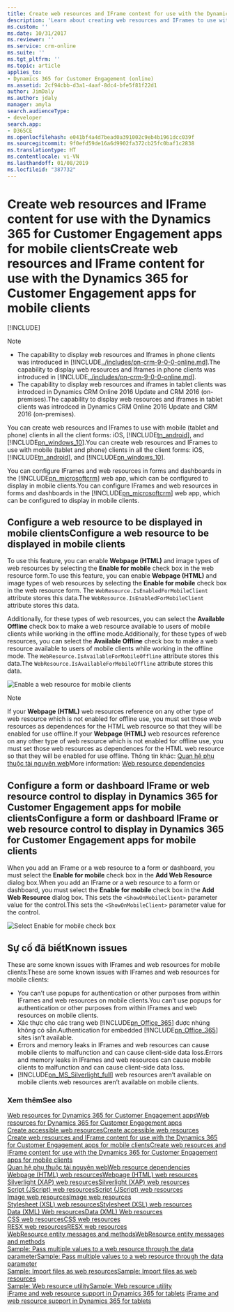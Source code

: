 ```yaml
---
title: Create web resources and IFrame content for use with the Dynamics 365 for Customer Engagement apps for mobile clients (Developer Guide for Dynamics 365 for Customer Engagement apps) | MicrosoftDocs
description: 'Learn about creating web resources and IFrames to use with the Dynamics 365 for Customer Engagement apps for mobile clients: iOS, Android, and Windows 10.'
ms.custom: ''
ms.date: 10/31/2017
ms.reviewer: ''
ms.service: crm-online
ms.suite: ''
ms.tgt_pltfrm: ''
ms.topic: article
applies_to:
- Dynamics 365 for Customer Engagement (online)
ms.assetid: 2cf94cbb-d3a1-4aaf-8dc4-bfe5f81f22d1
author: JimDaly
ms.author: jdaly
manager: amyla
search.audienceType:
- developer
search.app:
- D365CE
ms.openlocfilehash: e041bf4a4d7bead0a391002c9eb4b1961dcc039f
ms.sourcegitcommit: 9f0efd59de16a6d9902fa372cb25fc0baf1c2838
ms.translationtype: HT
ms.contentlocale: vi-VN
ms.lasthandoff: 01/08/2019
ms.locfileid: "387732"
---
```

# <a name="create-web-resources-and-iframe-content-for-use-with-the-dynamics-365-for-customer-engagement-apps-for-mobile-clients"></a><span data-ttu-id="9a4da-103">Create web resources and IFrame content for use with the Dynamics 365 for Customer Engagement apps for mobile clients</span><span class="sxs-lookup"><span data-stu-id="9a4da-103">Create web resources and IFrame content for use with the Dynamics 365 for Customer Engagement apps for mobile clients</span></span>

[!INCLUDE[](../includes/cc_applies_to_update_9_0_0.md)]

> [!NOTE]
> - <span data-ttu-id="9a4da-104">The capability to display web resources and Iframes in phone clients was introduced in [!INCLUDE[../includes/pn-crm-9-0-0-online.md](../includes/pn-crm-9-0-0-online.md)].</span><span class="sxs-lookup"><span data-stu-id="9a4da-104">The capability to display web resources and Iframes in phone clients was introduced in [!INCLUDE[../includes/pn-crm-9-0-0-online.md](../includes/pn-crm-9-0-0-online.md)].</span></span>
> - <span data-ttu-id="9a4da-105">The capability to display web resources and iframes in tablet clients was introdced in Dynamics CRM Online 2016 Update and CRM 2016 (on-premises).</span><span class="sxs-lookup"><span data-stu-id="9a4da-105">The capability to display web resources and iframes in tablet clients was introdced in Dynamics CRM Online 2016 Update and CRM 2016 (on-premises).</span></span>


<span data-ttu-id="9a4da-106">You can create web resources and IFrames to use with mobile (tablet and phone) clients in all the client forms: iOS, [!INCLUDE[tn_android](../includes/tn-android.md)], and [!INCLUDE[pn_windows_10](../includes/pn-windows-10.md)].</span><span class="sxs-lookup"><span data-stu-id="9a4da-106">You can create web resources and IFrames to use with mobile (tablet and phone) clients in all the client forms: iOS, [!INCLUDE[tn_android](../includes/tn-android.md)], and [!INCLUDE[pn_windows_10](../includes/pn-windows-10.md)].</span></span> 
  
 <span data-ttu-id="9a4da-107">You can configure IFrames and web resources in forms and dashboards in the [!INCLUDE[pn_microsoftcrm](../includes/pn-microsoftcrm.md)] web app, which can be configured to display in mobile clients.</span><span class="sxs-lookup"><span data-stu-id="9a4da-107">You can configure IFrames and web resources in forms and dashboards in the [!INCLUDE[pn_microsoftcrm](../includes/pn-microsoftcrm.md)] web app, which can be configured to display in mobile clients.</span></span>  
  
<a name="BKMK_ConfigureWebResource"></a>   

## <a name="configure-a-web-resource-to-be-displayed-in-mobile-clients"></a><span data-ttu-id="9a4da-108">Configure a web resource to be displayed in mobile clients</span><span class="sxs-lookup"><span data-stu-id="9a4da-108">Configure a web resource to be displayed in mobile clients</span></span>  

<span data-ttu-id="9a4da-109">To use this feature, you can enable **Webpage (HTML)** and image types of web resources by selecting the **Enable for mobile** check box in the web resource form.</span><span class="sxs-lookup"><span data-stu-id="9a4da-109">To use this feature, you can enable **Webpage (HTML)** and image types of web resources by selecting the **Enable for mobile** check box in the web resource form.</span></span> <span data-ttu-id="9a4da-110">The `WebResource.IsEnabledForMobileClient` attribute stores this data.</span><span class="sxs-lookup"><span data-stu-id="9a4da-110">The `WebResource.IsEnabledForMobileClient` attribute stores this data.</span></span>  

<span data-ttu-id="9a4da-111">Additionally, for these types of web resources, you can select the **Available Offline** check box to make a web resource available to users of mobile clients while working in the offline mode.</span><span class="sxs-lookup"><span data-stu-id="9a4da-111">Additionally, for these types of web resources, you can select the **Available Offline** check box to make a web resource available to users of mobile clients while working in the offline mode.</span></span> <span data-ttu-id="9a4da-112">The `WebResource.IsAvailableForMobileOffline` attribute stores this data.</span><span class="sxs-lookup"><span data-stu-id="9a4da-112">The `WebResource.IsAvailableForMobileOffline` attribute stores this data.</span></span>  

![Enable a web resource for mobile clients](media/web-resource-enable-for-mobile.png)  

> [!NOTE]
> <span data-ttu-id="9a4da-114">If your **Webpage (HTML)** web resources reference on any other type of web resource which is not enabled for offline use, you must set those web resources as dependences for the HTML web resource so that they will be enabled for use offline.</span><span class="sxs-lookup"><span data-stu-id="9a4da-114">If your **Webpage (HTML)** web resources reference on any other type of web resource which is not enabled for offline use, you must set those web resources as dependences for the HTML web resource so that they will be enabled for use offline.</span></span> <span data-ttu-id="9a4da-115">Thông tin khác: [Quan hệ phụ thuộc tài nguyên web](web-resource-dependencies.md)</span><span class="sxs-lookup"><span data-stu-id="9a4da-115">More information: [Web resource dependencies](web-resource-dependencies.md)</span></span>
  
<a name="BKMK_ConfigureControl"></a>

## <a name="configure-a-form-or-dashboard-iframe-or-web-resource-control-to-display-in-dynamics-365-for-customer-engagement-apps-for-mobile-clients"></a><span data-ttu-id="9a4da-116">Configure a form or dashboard IFrame or web resource control to display in Dynamics 365 for Customer Engagement apps for mobile clients</span><span class="sxs-lookup"><span data-stu-id="9a4da-116">Configure a form or dashboard IFrame or web resource control to display in Dynamics 365 for Customer Engagement apps for mobile clients</span></span>  

<span data-ttu-id="9a4da-117">When you add an IFrame or a web resource to a form or dashboard, you must select the **Enable for mobile** check box in the **Add Web Resource** dialog box.</span><span class="sxs-lookup"><span data-stu-id="9a4da-117">When you add an IFrame or a web resource to a form or dashboard, you must select the **Enable for mobile** check box in the **Add Web Resource** dialog box.</span></span> <span data-ttu-id="9a4da-118">This sets the `<ShowOnMobileClient>` parameter value for the control.</span><span class="sxs-lookup"><span data-stu-id="9a4da-118">This sets the `<ShowOnMobileClient>` parameter value for the control.</span></span>  
  
 ![Select Enable for mobile check box](media/enable-mobile-web-resource-control.PNG)  
  
<a name="BKMK_KnownIssues"></a>

## <a name="known-issues"></a><span data-ttu-id="9a4da-120">Sự cố đã biết</span><span class="sxs-lookup"><span data-stu-id="9a4da-120">Known issues</span></span>  

 <span data-ttu-id="9a4da-121">These are some known issues with IFrames and web resources for mobile clients:</span><span class="sxs-lookup"><span data-stu-id="9a4da-121">These are some known issues with IFrames and web resources for mobile clients:</span></span>  
  
- <span data-ttu-id="9a4da-122">You can’t use popups for authentication or other purposes from within IFrames and web resources on mobile clients.</span><span class="sxs-lookup"><span data-stu-id="9a4da-122">You can’t use popups for authentication or other purposes from within IFrames and web resources on mobile clients.</span></span>    
- <span data-ttu-id="9a4da-123">Xác thực cho các trang web [!INCLUDE[pn_Office_365](../includes/pn-office-365.md)] được nhúng không có sẵn.</span><span class="sxs-lookup"><span data-stu-id="9a4da-123">Authentication for embedded [!INCLUDE[pn_Office_365](../includes/pn-office-365.md)] sites isn’t available.</span></span>    
- <span data-ttu-id="9a4da-124">Errors and memory leaks in IFrames and web resources can cause mobile clients to malfunction and can cause client-side data loss.</span><span class="sxs-lookup"><span data-stu-id="9a4da-124">Errors and memory leaks in IFrames and web resources can cause mobile clients to malfunction and can cause client-side data loss.</span></span>    
- [!INCLUDE[pn_MS_Silverlight_full](../includes/pn-ms-silverlight-full.md)] <span data-ttu-id="9a4da-125">web resources aren’t available on mobile clients.</span><span class="sxs-lookup"><span data-stu-id="9a4da-125">web resources aren’t available on mobile clients.</span></span>  
  
### <a name="see-also"></a><span data-ttu-id="9a4da-126">Xem thêm</span><span class="sxs-lookup"><span data-stu-id="9a4da-126">See also</span></span>

[<span data-ttu-id="9a4da-127">Web resources for Dynamics 365 for Customer Engagement apps</span><span class="sxs-lookup"><span data-stu-id="9a4da-127">Web resources for Dynamics 365 for Customer Engagement apps</span></span>](web-resources.md)<br />
[<span data-ttu-id="9a4da-128">Create accessible web resources</span><span class="sxs-lookup"><span data-stu-id="9a4da-128">Create accessible web resources</span></span>](create-accessible-web-resources.md)<br />
[<span data-ttu-id="9a4da-129">Create web resources and IFrame content for use with the Dynamics 365 for Customer Engagement apps for mobile clients</span><span class="sxs-lookup"><span data-stu-id="9a4da-129">Create web resources and IFrame content for use with the Dynamics 365 for Customer Engagement apps for mobile clients</span></span>](create-web-resources-iframe-mobile.md)<br />
[<span data-ttu-id="9a4da-130">Quan hệ phụ thuộc tài nguyên web</span><span class="sxs-lookup"><span data-stu-id="9a4da-130">Web resource dependencies</span></span>](web-resource-dependencies.md)<br />
[<span data-ttu-id="9a4da-131">Webpage (HTML) web resources</span><span class="sxs-lookup"><span data-stu-id="9a4da-131">Webpage (HTML) web resources</span></span>](webpage-html-web-resources.md)<br />
[<span data-ttu-id="9a4da-132">Silverlight (XAP) web resources</span><span class="sxs-lookup"><span data-stu-id="9a4da-132">Silverlight (XAP) web resources</span></span>](silverlight-xap-web-resources.md)<br />
[<span data-ttu-id="9a4da-133">Script (JScript) web resources</span><span class="sxs-lookup"><span data-stu-id="9a4da-133">Script (JScript) web resources</span></span>](script-jscript-web-resources.md)<br />
[<span data-ttu-id="9a4da-134">Image web resources</span><span class="sxs-lookup"><span data-stu-id="9a4da-134">Image web resources</span></span>](image-web-resources.md)<br />
[<span data-ttu-id="9a4da-135">Stylesheet (XSL) web resources</span><span class="sxs-lookup"><span data-stu-id="9a4da-135">Stylesheet (XSL) web resources</span></span>](stylesheet-xsl-web-resources.md)<br />
[<span data-ttu-id="9a4da-136">Data (XML) Web resources</span><span class="sxs-lookup"><span data-stu-id="9a4da-136">Data (XML) Web resources</span></span>](data-xml-web-resources.md)<br />
[<span data-ttu-id="9a4da-137">CSS web resources</span><span class="sxs-lookup"><span data-stu-id="9a4da-137">CSS web resources</span></span>](css-web-resources.md)<br />
[<span data-ttu-id="9a4da-138">RESX web resources</span><span class="sxs-lookup"><span data-stu-id="9a4da-138">RESX web resources</span></span>](resx-web-resources.md)<br />
[<span data-ttu-id="9a4da-139">WebResource entity messages and methods</span><span class="sxs-lookup"><span data-stu-id="9a4da-139">WebResource entity messages and methods</span></span>](webresource-entity-messages-methods.md)<br />
[<span data-ttu-id="9a4da-140">Sample: Pass multiple values to a  web resource through the data parameter</span><span class="sxs-lookup"><span data-stu-id="9a4da-140">Sample: Pass multiple values to a  web resource through the data parameter</span></span>](sample-pass-multiple-values-web-resource-through-data-parameter.md)<br />
[<span data-ttu-id="9a4da-141">Sample: Import files as web resources</span><span class="sxs-lookup"><span data-stu-id="9a4da-141">Sample: Import files as web resources</span></span>](sample-import-files-web-resources.md)<br />
[<span data-ttu-id="9a4da-142">Sample: Web resource utility</span><span class="sxs-lookup"><span data-stu-id="9a4da-142">Sample: Web resource utility</span></span>](sample-web-resource-utility.md)<br /><span data-ttu-id="9a4da-143"> 
[iFrame and web resource support in Dynamics 365 for tablets](../customize/iframe-web-resource-support-dynamics-365-phones-tablets.md)</span><span class="sxs-lookup"><span data-stu-id="9a4da-143"> 
[iFrame and web resource support in Dynamics 365 for tablets](../customize/iframe-web-resource-support-dynamics-365-phones-tablets.md)</span></span><br />
